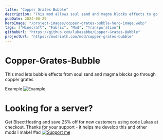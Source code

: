 ```yaml
---
title: "Copper Grates Bubble"
description: "This mod allows soul sand and magma blocks effects to go thru copper grates (2.0 now out (Fixed alot of problems))"
pubDate: 2024-08-29
heroImage: "/project-images/copper-grates-bubble-hero-image.webp"
tags: ["Minecraft", "Fabric", "Mod", "Transporation"]
githubUrl: "https://github.com/lukasabbe/Copper-Grates-Bubble"
projectUrl: "https://modrinth.com/mod/copper-grates-bubble"
---
```


# Copper-Grates-Bubble
This mod lets bubble effects from soul sand and magma blocks go through copper grates.

Example
![Example](https://cdn.modrinth.com/data/cached_images/afe0a71a8cebaec716662a44c2b6bc9291d7ea6c.webp)

# Looking for a server?
Get BisectHosting and save 25% off for new customers using code Lukas at checkout. Thanks for your support - it helps me develop this and other mods I make! #ad
[![Support me](https://www.bisecthosting.com/partners/custom-banners/ca44e941-2306-414c-8c65-7c50bc6fcf48.webp)](https://bisecthosting.com/Lukas)